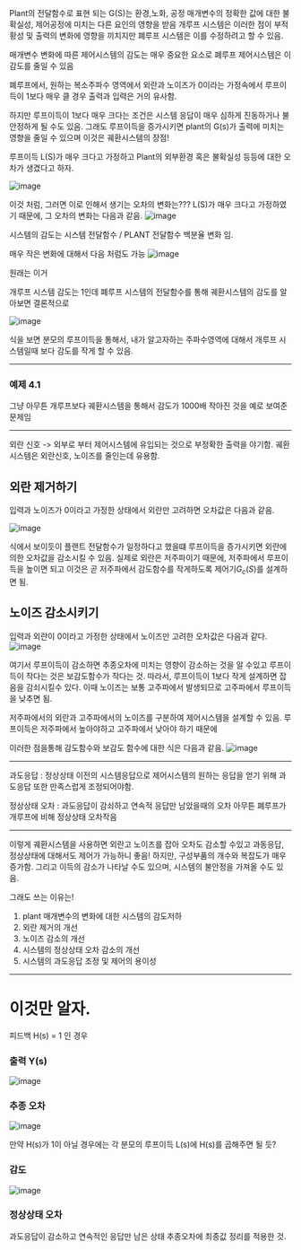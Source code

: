 Plant의 전달함수로 표현 되는 G(S)는 환경,노화, 공정 매개변수의 정확한 값에 대한 불확실성, 제어공정에 미치는 다른 요인의 영향을 받음
개루프 시스템은 이러한 점이 부적황성 및 출력의 변화에 영향을 끼치지만 폐루프 시스템은 이를 수정하려고 할 수 있음.

매개변수 변화에 따른 제어시스템의 감도는 매우 중요한 요소로 폐루프 제어시스템은 이 감도를 줄일 수 있음

폐루프에서, 원하는 복소주파수 영역에서 외란과 노이즈가 0이라는 가정속에서 루프이득이 1보다 매우 클 경우 출력과 입력은 거의 유사함.

하지만 루프이득이 1보다 매우 크다는 조건은 시스템 응답이 매우 심하게 진동하거나 불안정하게 될 수도 있음. 그래도 루프이득을 증가시키면 plant의 
G(s)가 출력에 미치는 영향을 줄일 수 있으며 이것은 궤환시스템의 장점!

루프이득 L(S)가 매우 크다고 가정하고 Plant의 외부환경 혹은 불확실성 등등에 대한 오차가 생겼다고 하자. 

![image](https://github.com/homind/control-systems-engineering/assets/101074052/4d414928-7d9f-4114-bf08-10de8cdb4dbd)

이것 처럼, 그러면 이로 인해서 생기는 오차의 변화는??? L(S)가 매우 크다고 가정하였기 때문에, 그 오차의 변화는 다음과 같음.
![image](https://github.com/homind/control-systems-engineering/assets/101074052/d9cbee59-1e7a-4fd8-9676-d8ee6a987885)

시스템의 감도는 시스템 전달함수  /  PLANT 전달함수 백분율 변화 임.

매우 작은 변화에 대해서 다음 처럼도 가능
![image](https://github.com/homind/control-systems-engineering/assets/101074052/2370a501-f7c9-472e-aa0b-61c473913692)

원래는 이거


개루프 시스템 감도는 1인데 폐루프 시스템의 전달함수를 통해 궤환시스템의 감도를 알아보면 결론적으로

![image](https://github.com/homind/control-systems-engineering/assets/101074052/4fe2ef88-1368-4eb7-be85-b8189b061d2e)

식을 보면 분모의 루프이득을 통해서, 내가 알고자하는 주파수영역에 대해서 개루프 시스템일때 보다 감도를 작게 할 수 있음.

-----
### 예제 4.1

그냥 아무튼 개루프보다 궤환시스템을 통해서 감도가 1000배 작아진 것을 예로 보여준 문제임

-----
외란 신호 -> 외부로 부터 제어시스템에 유입되는 것으로 부정확한 출력을 야기함.
궤환 시스템은 외란신호, 노이즈를 줄인는데 유용함.

## 외란 제거하기 
입력과 노이즈가 0이라고 가정한 상태에서 외란만 고려하면 오차값은 다음과 같음. 

![image](https://github.com/homind/control-systems-engineering/assets/101074052/e98c5d44-6b16-40d8-9dcf-0a23039c347d)

식에서 보이듯이 플랜트 전달함수가 일정하다고 했을떄 루프이득을 증가시키면 외란에 의한 오차값을 감소시킬 수 있음.
실제로 외란은 저주파이기 때문에, 저주파에서 루프이득을 높이면 되고 이것은 곧 저주파에서 감도함수를 작게하도록 제어기$G_c(S)$를 설계하면 됨.

## 노이즈 감소시키기
입력과 외란이 0이라고 가정한 상태에서 노이즈만 고려한 오차값은 다음과 같다.
![image](https://github.com/homind/control-systems-engineering/assets/101074052/fb191e31-877c-470c-ab7d-4e84f73d7cb2)

여기서 루프이득이 감소하면 추종오차에 미치는 영향이 감소하는 것을 알 수있고 루프이득이 작다는 것은 보감도함수가 작다는 것.
따라서, 루프이득이 1보다 작게 설계하면 잡음을 감쇠시킬수 있다. 이때 노이즈는 보통 고주파에서 발생되므로 고주파에서 루프이득을 낮추면 됨.

저주파에서의 외란과 고주파에서의 노이즈를 구분하여 제어시스템을 설계할 수 있음. 루프이득은 저주파에서 높아야하고 고주파에서 낮아야 하기 때문에

이러한 점을통해 감도함수와 보감도 함수에 대한 식은 다음과 같음.
![image](https://github.com/homind/control-systems-engineering/assets/101074052/f1dd92aa-224e-4f8b-bf2a-0923e3071f82)



---

과도응답 : 정상상태 이전의 시스템응답으로 제어시스템의 원하는 응답을 얻기 위해 과도응답 또한 만족스럽게 조정되어야함.



정상상태 오차 : 과도응답이 감쇠하고 연속적 응답만 남았을때의 오차
아무튼 폐루프가 개루프에 비해 정상상태 오차작음

--------
이렇게 궤환시스템을 사용하면 외란고 노이즈를 잡아 오차도 감소할 수있고 과동응답, 정상상태에 대해서도 제어가 가능하니 좋음!
하지만, 구성부품의 개수와 복잡도가 매우 증가함. 그리고 이득의 감소가 나타날 수도 있으며, 시스템의 불안정을 가져올 수도 있음.

그래도 쓰는 이유는!
1. plant 매개변수의 변화에 대한 시스템의 감도저하
2. 외란 제거의 개선
3. 노이즈 감소의 개선
4. 시스템의 정상상태 오차 감소의 개선
5. 시스템의 과도응답 조정 및 제어의 용이성





-----
# 이것만 알자.

피드백 H(s) = 1 인 경우 

### 출력 Y(s)

![image](https://github.com/homind/control-systems-engineering/assets/101074052/b271f03d-50d6-4ff6-b307-c2c7b67cea96)


### 추종 오차

![image](https://github.com/homind/control-systems-engineering/assets/101074052/b10c8261-2509-4e45-b420-02148936a5d4)


만약 H(s)가 1이 아닐 경우에는 각 분모의 루프이득 L(s)에 H(s)를 곱해주면 될 듯?


### 감도

![image](https://github.com/homind/control-systems-engineering/assets/101074052/b95b1372-fe51-4730-bb1d-e6d76b4b2df1)


### 정상상태 오차
과도응답이 감소하고 연속적인 응답만 남은 상태 추종오차에 최종값 정리를 적용한 것.
























